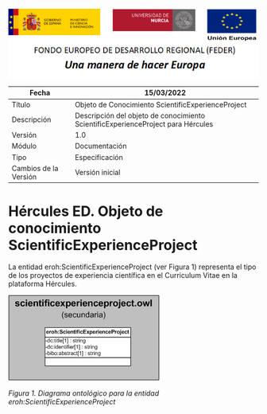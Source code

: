 ![](../../Docs/media/CabeceraDocumentosMD.png)

| Fecha         | 15/03/2022                                                   |
| ------------- | ------------------------------------------------------------ |
|Título|Objeto de Conocimiento ScientificExperienceProject| 
|Descripción|Descripción del objeto de conocimiento ScientificExperienceProject para Hércules|
|Versión|1.0|
|Módulo|Documentación|
|Tipo|Especificación|
|Cambios de la Versión|Versión inicial|

# Hércules ED. Objeto de conocimiento ScientificExperienceProject

La entidad eroh:ScientificExperienceProject (ver Figura 1) representa el tipo de los proyectos de experiencia científica en el Curriculum Vitae en la plataforma Hércules. 

![](../../Docs/media/ObjetosDeConocimiento/ScientificExperienceProject.png)

*Figura 1. Diagrama ontológico para la entidad eroh:ScientificExperienceProject*
